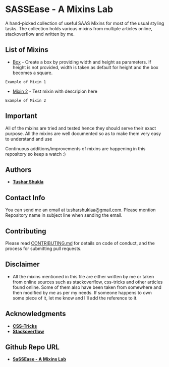 # SASSEase - A Mixins Lab

A hand-picked collection of useful SAAS Mixins for most of the usual styling tasks. The collection holds various mixins from multiple articles online, stackoverflow and written by me.

## List of Mixins
* <a id="se_box" href="https://codepen.io/tusharshukla/pen/MqxaKZ">Box</a> - Create a box by providing width and height as parameters. If height is not provided, width is taken as default for height and the box becomes a square.
```
Example of Mixin 1
```
* [Mixin 2](http://www..google.com) - Test mixin with descripion here
```
Example of Mixin 2
```

## Important
All of the mixins are tried and tested hence they should serve their exact purpose.
All the mixins are well documented so as to make them very easy to understand and use

Continuous additions/improvements of mixins are happening in this repository so keep a watch :)

## Authors

* [**Tushar Shukla**](https://github.com/tusharshuklaa)

## Contact Info
You can send me an email at [tusharshuklaa@gmail.com](mailto:tusharshuklaa@gmail.com?Subject=SAAS%20Mixin%20Collection:Issue). Please mention Repository name in subject line when sending the email.

## Contributing

Please read [CONTRIBUTING.md](CONTRIBUTING.md) for details on code of conduct, and the process for submitting pull requests.

## Disclaimer

* All the mixins mentioned in this file are either written by me or taken from online sources such as stackoverflow, css-tricks and other articles found online. Some of them also have been taken from somewhere and then modified by me as per my needs. If someone happens to own some piece of it, let me know and I'll add the reference to it.

## Acknowledgments

* [**CSS-Tricks**](https://css-tricks.com/)
* [**Stackoverflow**](https://stackoverflow.com/)

## Github Repo URL
* [**SaSSEase - A Mixins Lab**](https://github.com/tusharshuklaa/SaSSEase---A-Mixins-Lab)


